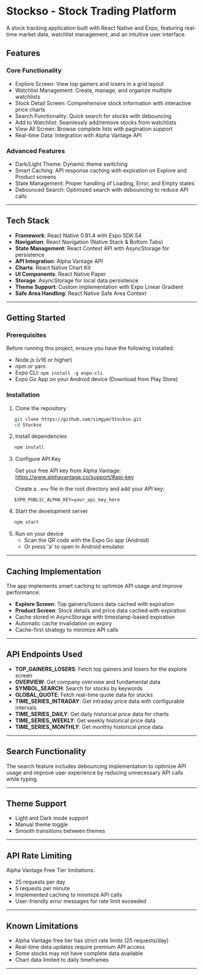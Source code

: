 # Stockso - Stock Trading Platform

A stock tracking application built with React Native and Expo, featuring real-time market data, watchlist management, and an intuitive user interface.

## Features

### Core Functionality
- Explore Screen: View top gainers and losers in a grid layout
- Watchlist Management: Create, manage, and organize multiple watchlists
- Stock Detail Screen: Comprehensive stock information with interactive price charts
- Search Functionality: Quick search for stocks with debouncing
- Add to Watchlist: Seamlessly add/remove stocks from watchlists
- View All Screen: Browse complete lists with pagination support
- Real-time Data: Integration with Alpha Vantage API

### Advanced Features
- Dark/Light Theme: Dynamic theme switching
- Smart Caching: API response caching with expiration on Explore and Product screens
- State Management: Proper handling of Loading, Error, and Empty states
- Debounced Search: Optimized search with debouncing to reduce API calls

---

## Tech Stack

- **Framework**: React Native 0.81.4 with Expo SDK 54
- **Navigation**: React Navigation (Native Stack & Bottom Tabs)
- **State Management**: React Context API with AsyncStorage for persistence
- **API Integration**: Alpha Vantage API
- **Charts**: React Native Chart Kit
- **UI Components**: React Native Paper
- **Storage**: AsyncStorage for local data persistence
- **Theme Support**: Custom implementation with Expo Linear Gradient
- **Safe Area Handling**: React Native Safe Area Context

---

## Getting Started

### Prerequisites

Before running this project, ensure you have the following installed:

- Node.js (v16 or higher)
- npm or yarn
- Expo CLI: `npm install -g expo-cli`
- Expo Go App on your Android device (Download from Play Store)

### Installation

1. Clone the repository
```bash
   git clone https://github.com/simgym/Stockso.git    
   cd Stockso
```

2. Install dependencies
```bash
   npm install
```

3. Configure API Key
   
   Get your free API key from Alpha Vantage: https://www.alphavantage.co/support/#api-key
   
   Create a `.env` file in the root directory and add your API key:
```
   EXPO_PUBLIC_ALPHA_KEY=your_api_key_here
```

4. Start the development server
```bash
   npm start
```

5. Run on your device
   - Scan the QR code with the Expo Go app (Android)
   - Or press 'a' to open in Android emulator

---

## Caching Implementation

The app implements smart caching to optimize API usage and improve performance:

- **Explore Screen**: Top gainers/losers data cached with expiration
- **Product Screen**: Stock details and price data cached with expiration
- Cache stored in AsyncStorage with timestamp-based expiration
- Automatic cache invalidation on expiry
- Cache-first strategy to minimize API calls

---

## API Endpoints Used

- **TOP_GAINERS_LOSERS**: Fetch top gainers and losers for the explore screen
- **OVERVIEW**: Get company overview and fundamental data
- **SYMBOL_SEARCH**: Search for stocks by keywords
- **GLOBAL_QUOTE**: Fetch real-time quote data for stocks
- **TIME_SERIES_INTRADAY**: Get intraday price data with configurable intervals
- **TIME_SERIES_DAILY**: Get daily historical price data for charts
- **TIME_SERIES_WEEKLY**: Get weekly historical price data
- **TIME_SERIES_MONTHLY**: Get monthly historical price data

---

## Search Functionality

The search feature includes debouncing implementation to optimize API usage and improve user experience by reducing unnecessary API calls while typing.

---

## Theme Support

- Light and Dark mode support
- Manual theme toggle
- Smooth transitions between themes

---

## API Rate Limiting

Alpha Vantage Free Tier limitations:
- 25 requests per day
- 5 requests per minute
- Implemented caching to minimize API calls
- User-friendly error messages for rate limit exceeded

---

## Known Limitations

- Alpha Vantage free tier has strict rate limits (25 requests/day)
- Real-time data updates require premium API access
- Some stocks may not have complete data available
- Chart data limited to daily timeframes

---